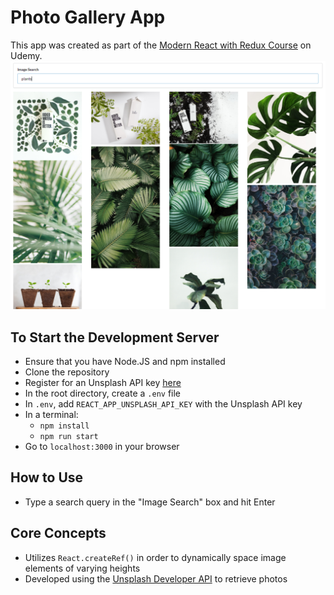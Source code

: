 # Photo Gallery App

This app was created as part of the [Modern React with Redux Course](https://www.udemy.com/course/react-redux/) on Udemy.
![Photo Gallery Screenshot](public/img/photo-gallery.png)

## To Start the Development Server

- Ensure that you have Node.JS and npm installed
- Clone the repository
- Register for an Unsplash API key [here](https://unsplash.com/developers)
- In the root directory, create a `.env` file
- In `.env`, add `REACT_APP_UNSPLASH_API_KEY` with the Unsplash API key
- In a terminal:
  - `npm install`
  - `npm run start`
- Go to `localhost:3000` in your browser

## How to Use

- Type a search query in the "Image Search" box and hit Enter

## Core Concepts

- Utilizes `React.createRef()` in order to dynamically space image elements of varying heights
- Developed using the [Unsplash Developer API](https://unsplash.com/developers) to retrieve photos
